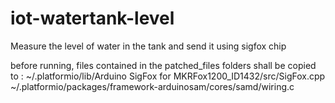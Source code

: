# iot-watertank-level
Measure the level of water in the tank and send it using sigfox chip


before running, files contained in the patched_files folders shall be copied to :
~/.platformio/⁨lib/⁨Arduino SigFox for MKRFox1200_ID1432⁩/src⁩/SigFox.cpp
~/.platformio/⁨packages/framework-arduinosam/cores⁩/samd⁩/wiring.c
